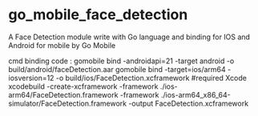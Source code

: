 # go_mobile_face_detection

A Face Detection module write with Go language and binding for IOS and Android for mobile by Go Mobile

cmd binding code :
gomobile bind -androidapi=21 -target android -o build/android/faceDetection.aar
gomobile bind -target=ios/arm64 -iosversion=12 -o build/ios/FaceDetection.xcframework
#required Xcode
xcodebuild -create-xcframework -framework ./ios-arm64/FaceDetection.framework -framework ./ios-arm64_x86_64-simulator/FaceDetection.framework -output FaceDetection.xcframework
